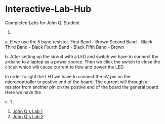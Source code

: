 # Interactive-Lab-Hub

Completed Labs for John Q. Student


 1.
 
 a. If we use the 5 band resistor. 
 First Band - Brown
 Second Band - Black 
 Third Band - Black
 Fourth Band - Black
 Fifth Band - Brown
 
 b. After setting up the circuit with a LED and switch we have to connect the arduino to a laptop as a power source. Then we click the switch to close the circuit which will cause current to flow and power the LED.  
 
 In order to light the LED we have to  connect the 5V pin on the microcontroller to postive end of the board. The current will through a resistor from another pin on the postive end of the board the general board. Here we have the  
 
 c. 1. 
 
1. [John Q's Lab 1](//github.com/johnqstudent/idd-fa18-lab1)
2. [John Q's Lab 2](//github.com/johnqstudent/idd-fa18-lab2)
